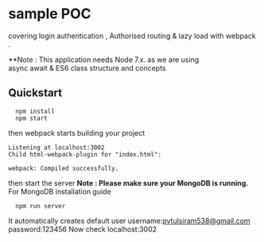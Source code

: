 # sample POC
covering login authentication , Authorised routing & lazy load with webpack .

**Note : This application needs Node 7.x. as we are using  
async await & ES6 class structure and concepts

## Quickstart

```
  npm install 
  npm start 
```
then webpack starts building your project
```
Listening at localhost:3002
Child html-webpack-plugin for "index.html":
    
webpack: Compiled successfully.
```
then start the server
**Note : Please make sure your MongoDB is running.** For MongoDB installation guide

```
  npm run server  
```
It automatically creates default user
username:pvtulsiram538@gmail.com
password:123456
Now check localhost:3002

